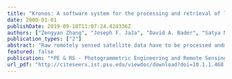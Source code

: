 ```yaml
---
title: "Kronos: A software system for the processing and retrieval of large-scale AVHRR data sets"
date: 2000-01-01
publishDate: 2019-09-18T11:07:24.424336Z
authors: ["Zengyan Zhang", "Joseph F. JaJa", "David A. Bader", "Satya N. V. Kalluri", "Huiping Song", "Nazmi El Saleous", "Eric Vermote", "John R. G. Townshend"]
publication_types: ["2"]
abstract: "Raw remotely sensed satellite data have to be processed andmapped into a standard projection in order to produce a multi-temporal data set which can then be used for regional or global Earth science studies. However, traditional methods of processing remotely sensed satellite data have inherent limitations because they are based on a fixed processing chain. Different users may need the data in different forms with possibly different processing steps; hence, additional transformations may have to be applied to the processed data, resulting in potentially significant errors. In this paper, we describe a software system, Kronos, for the generation of custom-tailored products from the Advanced Very High Resolution Radiometer (AVHRR) sensor. It allows the generation of a rich set of products that can be easily specified through a simple interface by scientists wishing to carry out Earth system modeling or analysis. Kronos is based on a flexible methodology and consists of four major components: ingest and preprocessing, indexing and storage, a search and processing engine, and a Java interface. After geo-location and calibration, every pixel is indexed and stored using a combination of data structures. Following the userstextquoteright queries, data are selectively retrieved and secondary processing such as atmospheric correction, compositing, and projection are performed as specified. The processing is divided into two stages, the first of which involves the geo-location and calibration of the remotely sensed data and, hence, results in no loss of information. The second stage involves the retrieval of the appropriate data subsets and the application of the secondary processing specified by the user. This scheme allows  the indexing and the storage of data from different sensors without any loss of information and, therefore, allows assimilation of data from multiple sensors. User specified processing can be applied later as needed."
featured: false
publication: "*PE & RS - Photogrammetric Engineering and Remote Sensing*"
url_pdf: "http://citeseerx.ist.psu.edu/viewdoc/download?doi=10.1.1.468.9502&rep=rep1&type=pdf"
---
```


